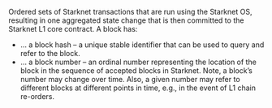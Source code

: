 Ordered sets of Starknet transactions that are run using the Starknet OS, resulting in one aggregated state change that is then committed to the Starknet L1 core contract. A block has:

* … a block hash – a unique stable identifier that can be used to query and refer to the block.
* … a block number – an ordinal number representing the location of the block in the sequence of accepted blocks in Starknet. Note, a block’s number may change over time. Also, a given number may refer to different blocks at different points in time, e.g., in the event of L1 chain re-orders.